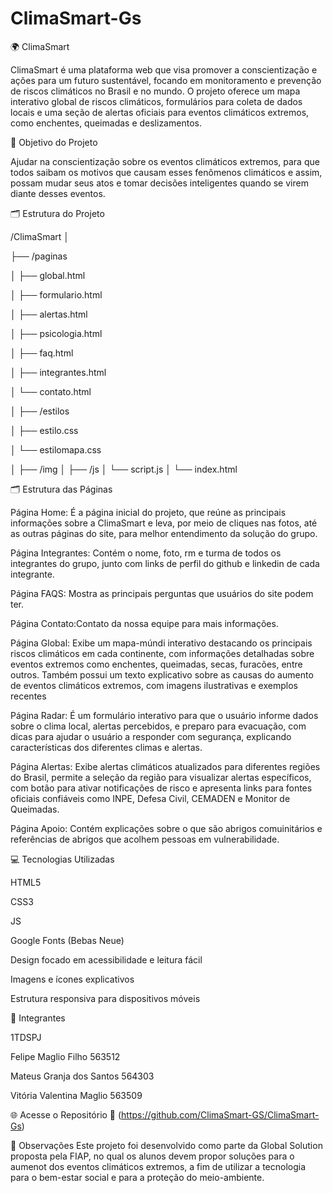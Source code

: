 # ClimaSmart-Gs
🌍 ClimaSmart 

ClimaSmart é uma plataforma web que visa promover a conscientização e ações para um futuro sustentável, focando em monitoramento e prevenção de riscos climáticos no Brasil e no mundo. O projeto oferece um mapa interativo global de riscos climáticos, formulários para coleta de dados locais e uma seção de alertas oficiais para eventos climáticos extremos, como enchentes, queimadas e deslizamentos.

🎯 Objetivo do Projeto

Ajudar na conscientização sobre os eventos climáticos extremos, para que todos saibam os motivos que causam esses fenômenos climáticos e assim, possam mudar seus atos e tomar decisões inteligentes quando se virem diante desses eventos.

🗂️ Estrutura do Projeto

/ClimaSmart
│

├── /paginas

│   ├── global.html

│   ├── formulario.html

│   ├── alertas.html

│   ├── psicologia.html

│   ├── faq.html

│   ├── integrantes.html

│   └── contato.html

│
├── /estilos

│   ├── estilo.css

│   └── estilomapa.css

│
├── /img
│
├── /js
│   └── script.js
│
└── index.html

🗂️ Estrutura das Páginas

Página Home: É a página inicial do projeto, que reúne as principais informações sobre a ClimaSmart e leva, por meio de cliques nas fotos, até as outras páginas do site, para melhor entendimento da solução do grupo.

Página Integrantes: Contém o nome, foto, rm e turma de todos os integrantes do grupo, junto com links de perfil do github e linkedin de cada integrante.

Página FAQS: Mostra as principais perguntas que usuários do site podem ter.

Página Contato:Contato da nossa equipe para mais informações. 

Página Global: Exibe um mapa-múndi interativo destacando os principais riscos climáticos em cada continente, com informações detalhadas sobre eventos extremos como enchentes, queimadas, secas, furacões, entre outros. Também possui um texto explicativo sobre as causas do aumento de eventos climáticos extremos, com imagens ilustrativas e exemplos recentes 

Página Radar: É um formulário interativo para que o usuário informe dados sobre o clima local, alertas percebidos, e preparo para evacuação, com dicas para ajudar o usuário a responder com segurança, explicando características dos diferentes climas e alertas.

Página Alertas: Exibe alertas climáticos atualizados para diferentes regiões do Brasil, permite a seleção da região para visualizar alertas específicos, com botão para ativar notificações de risco e apresenta links para fontes oficiais confiáveis como INPE, Defesa Civil, CEMADEN e Monitor de Queimadas.

Página Apoio: Contém explicações sobre o que são abrigos comuinitários e referências de abrigos que acolhem pessoas em vulnerabilidade.


💻 Tecnologias Utilizadas

HTML5

CSS3

JS

Google Fonts (Bebas Neue)

Design focado em acessibilidade e leitura fácil

Imagens e ícones explicativos

Estrutura responsiva para dispositivos móveis

👥 Integrantes

1TDSPJ

Felipe Maglio Filho 563512

Mateus Granja dos Santos 564303

Vitória Valentina Maglio 563509

🌐 Acesse o Repositório 🔗 (https://github.com/ClimaSmart-GS/ClimaSmart-Gs)


📌 Observações Este projeto foi desenvolvido como parte da Global Solution proposta pela FIAP, no qual os alunos devem propor soluções para o aumenot dos eventos climáticos extremos, a fim de utilizar a tecnologia para o bem-estar social e para a proteção do meio-ambiente.


